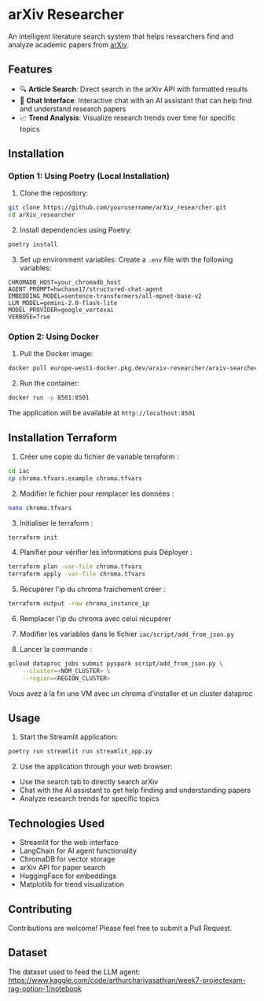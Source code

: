 # arXiv Researcher

An intelligent literature search system that helps researchers find and analyze academic papers from [arXiv](https://arxiv.org/).

## Features

- 🔍 **Article Search**: Direct search in the arXiv API with formatted results
- 💬 **Chat Interface**: Interactive chat with an AI assistant that can help find and understand research papers
- 📈 **Trend Analysis**: Visualize research trends over time for specific topics

## Installation


### Option 1: Using Poetry (Local Installation)

1. Clone the repository:
```bash
git clone https://github.com/yourusername/arXiv_researcher.git
cd arXiv_researcher
```

2. Install dependencies using Poetry:
```bash
poetry install
```

3. Set up environment variables:
Create a `.env` file with the following variables:
```
CHROMADB_HOST=your_chromadb_host
AGENT_PROMPT=hwchase17/structured-chat-agent
EMBEDDING_MODEL=sentence-transformers/all-mpnet-base-v2
LLM_MODEL=gemini-2.0-flash-lite
MODEL_PROVIDER=google_vertexai
VERBOSE=True
```

### Option 2: Using Docker

1. Pull the Docker image:
```bash
docker pull europe-west1-docker.pkg.dev/arxiv-researcher/arxiv-searcher/arxiv-app:latest 
```

2. Run the container:
```bash
docker run -p 8501:8501 
```
The application will be available at `http://localhost:8501`

## Installation Terraform
1. Créer une copie du fichier de variable terraform :
```bash
cd iac
cp chroma.tfvars.example chroma.tfvars
```

2. Modifier le fichier pour remplacer les données :
```bash
nano chroma.tfvars
```

3. Initialiser le terraform :
```bash
terraform init
```

4. Planifier pour vérifier les informations puis Déployer :
```bash
terraform plan -var-file chroma.tfvars
terraform apply -var-file chroma.tfvars
```

5. Récupérer l'ip du chroma fraichement créer :
```bash
terraform output -raw chroma_instance_ip
```

6. Remplacer l'ip du chroma avec celui récupérer

7. Modifier les variables dans le fichier `iac/script/add_from_json.py`

8. Lancer la commande : 
```bash
gcloud dataproc jobs submit pyspark script/add_from_json.py \
    --cluster=<NOM_CLUSTER> \
    --region=<REGION_CLUSTER>
```
Vous avez à la fin une VM avec un chroma d'installer et un cluster dataproc

## Usage

1. Start the Streamlit application:
```bash
poetry run streamlit run streamlit_app.py
```

2. Use the application through your web browser:
- Use the search tab to directly search arXiv
- Chat with the AI assistant to get help finding and understanding papers
- Analyze research trends for specific topics

## Technologies Used

- Streamlit for the web interface
- LangChain for AI agent functionality
- ChromaDB for vector storage
- arXiv API for paper search
- HuggingFace for embeddings
- Matplotlib for trend visualization

## Contributing

Contributions are welcome! Please feel free to submit a Pull Request.


## Dataset
The dataset used to feed the LLM agent: https://www.kaggle.com/code/arthurchariyasathian/week7-projectexam-rag-option-1/notebook



